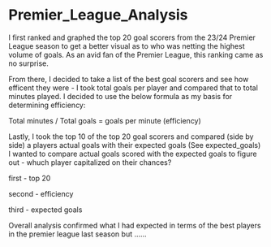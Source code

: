 # Premier_League_Analysis

I first ranked and graphed the top 20 goal scorers from the 23/24 Premier League season to get a better visual as to who was netting the highest volume of goals. As an avid fan of the Premier League, this ranking came as no surprise.

From there, I decided to take a list of the best goal scorers and see how efficent they were - I took total goals per player and compared that to total minutes played. I decided to use the below formula as my basis for determining efficiency:

Total minutes / Total goals = goals per minute (efficiency) 

Lastly, I took the top 10 of the top 20 goal scorers and compared (side by side) a players actual goals with their expected goals (See expected_goals)
I wanted to compare actual goals scored with the expected goals to figure out - whuch player capitalized on their chances? 


first - top 20

second - efficiency 

third - expected goals

Overall analysis confirmed what I had expected in terms of the best players in the premier league last season but ......
